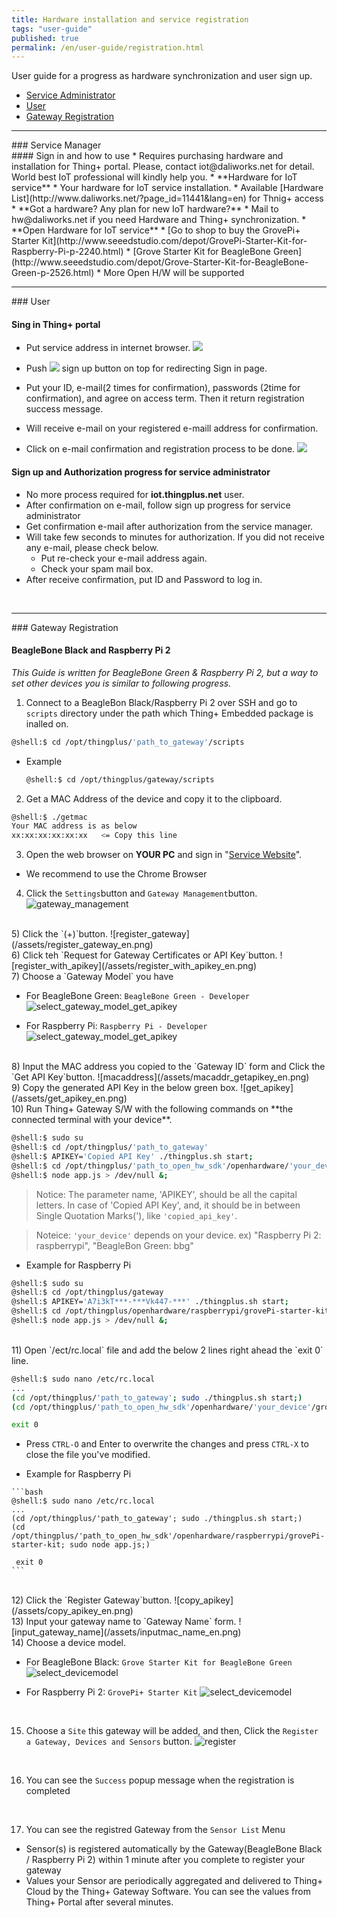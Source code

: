 ```yaml
---
title: Hardware installation and service registration
tags: "user-guide"
published: true
permalink: /en/user-guide/registration.html
---
```


User guide for a progress as hardware synchronization and user sign up. 

* [Service Administrator](#id-serviceadmin)
* [User](#id-enduser) 
* [Gateway Registration](#id-gateway) 

---
<div id='id-serviceadmin'></div>
### Service Manager
<br>
#### Sign in and how to use
  * Requires purchasing hardware and installation for Thing+ portal. Please, contact iot@daliworks.net for detail. World best IoT professional will kindly help you.
  * **Hardware for IoT service**
    * Your hardware for IoT service installation.
    * Available [Hardware List](http://www.daliworks.net/?page_id=11441&lang=en) for Thnig+ access
  * **Got a hardware? Any plan for new IoT hardware?**
    * Mail to hw@daliworks.net if you need Hardware and Thing+ synchronization.
  * **Open Hardware for IoT service**
    * [Go to shop to buy the GrovePi+ Starter Kit](http://www.seeedstudio.com/depot/GrovePi-Starter-Kit-for-Raspberry-Pi-p-2240.html)
    * [Grove Starter Kit for BeagleBone Green](http://www.seeedstudio.com/depot/Grove-Starter-Kit-for-BeagleBone-Green-p-2526.html)
    * More Open H/W will be supported

<br>

---
<div id='id-enduser'></div>
### User
<br>

<!---
### Prerequestion for service 
  * Registor member in {serviceName}.thingplus.net 
  * Service administration approval and authorization 
-->

#### Sing in Thing+ portal 
  * Put service address in internet browser.
![](/assets/2_address.png)

  * Push ![](/assets/en_2_register.png) sign up button on top for redirecting Sign in page.
  * Put your ID, e-mail(2 times for confirmation), passwords (2time for confirmation), and agree on access term. Then it return registration success message.
  * Will receive e-mail on your registered e-maill address for confirmation.
  * Click on e-mail confirmation and registration process to be done.
![](/assets/en_2_email.png)

#### Sign up and Authorization progress for service administrator
  * No more process required for **iot.thingplus.net** user.
  * After confirmation on e-mail, follow sign up progress for service administrator
  * Get confirmation e-mail after authorization from the service manager.
  * Will take few seconds to minutes for authorization. If you did not receive any e-mail, please check below.
    * Put re-check your e-mail address again.
    * Check your spam mail box.
  * After receive confirmation, put ID and Password to log in.


<br>

---
<div id='id-gateway'></div>
### Gateway Registration
<br>

#### BeagleBone Black and Raspberry Pi 2

_This Guide is written for BeagleBone Green & Raspberry Pi 2, but a way to set other devices you is similar to following progress._

1) Connect to a BeagleBon Black/Raspberry Pi 2 over SSH and go to `scripts` directory under the path which Thing+ Embedded package is inalled on.

```bash
@shell:$ cd /opt/thingplus/'path_to_gateway'/scripts
```

   - Example


     ```bash
     @shell:$ cd /opt/thingplus/gateway/scripts
     ```

2) Get a MAC Address of the device and copy it to the clipboard.

```bash
@shell:$ ./getmac
Your MAC address is as below
xx:xx:xx:xx:xx:xx   <= Copy this line
```

3) Open the web browser on **YOUR PC** and sign in "[Service Website](https://www.thingplus.net)".
- We recommend to use the Chrome Browser


4) Click the `Settings`button and `Gateway Management`button.
![gateway_management](/assets/gateway_management_en.png)

<br/>
5) Click the `(+)`button.
![register_gateway](/assets/register_gateway_en.png)

<br/>
6) Click teh `Request for Gateway Certificates or API Key`button.
![register_with_apikey](/assets/register_with_apikey_en.png)

<br/>
7) Choose a `Gateway Model` you have

- For BeagleBone Green: `BeagleBone Green - Developer`
![select_gateway_model_get_apikey](/assets/select_gateway_getapikey_beagle_en.png)

- For Raspberry Pi: `Raspberry Pi - Developer`
![select_gateway_model_get_apikey](/assets/select_gateway_getapikey_raspberry_en.png)

<br/>
8) Input the MAC address you copied to the `Gateway ID` form and Click the `Get API Key`button.
![macaddress](/assets/macaddr_getapikey_en.png)

<br/>
9) Copy the generated API Key in the below green box.
![get_apikey](/assets/get_apikey_en.png)

<br/>
10) Run Thing+ Gateway S/W with the following commands on **the connected terminal with your device**.

```bash
@shell:$ sudo su
@shell:$ cd /opt/thingplus/'path_to_gateway'
@shell:$ APIKEY='Copied API Key' ./thingplus.sh start;
@shell:$ cd /opt/thingplus/'path_to_open_hw_sdk'/openhardware/'your_device'/grovePi-starter-kit;
@shell:$ node app.js > /dev/null &;
```

> Notice: The parameter name, 'APIKEY', should be all the capital letters. In case of 'Copied API Key', and, it should be in between Single Quotation Marks('), like `'copied_api_key'`.

> Noteice: `'your_device'` depends on your device. ex) "Raspberry Pi 2: raspberrypi", "BeagleBon Green: bbg"

   - Example for Raspberry Pi


   ```bash
   @shell:$ sudo su
   @shell:$ cd /opt/thingplus/gateway
   @shell:$ APIKEY='A7i3kT***-***Vk447-***' ./thingplus.sh start;
   @shell:$ cd /opt/thingplus/openhardware/raspberrypi/grovePi-starter-kit;
   @shell:$ node app.js > /dev/null &;
   ```

<br/>
11) Open `/ect/rc.local` file and add the below 2 lines right ahead the `exit 0` line.

```bash
@shell:$ sudo nano /etc/rc.local
...
(cd /opt/thingplus/'path_to_gateway'; sudo ./thingplus.sh start;)
(cd /opt/thingplus/'path_to_open_hw_sdk'/openhardware/'your_device'/grovePi-starter-kit; sudo node app.js;)

exit 0
```

   - Press `CTRL-O` and Enter to overwrite the changes and press `CTRL-X` to close the file you've modified.

   - Example for Raspberry Pi


    ```bash
    @shell:$ sudo nano /etc/rc.local
    ...
    (cd /opt/thingplus/'path_to_gateway'; sudo ./thingplus.sh start;)
    (cd /opt/thingplus/'path_to_open_hw_sdk'/openhardware/raspberrypi/grovePi-starter-kit; sudo node app.js;)

     exit 0
    ```

<br/>
12) Click the `Register Gateway`button.
![copy_apikey](/assets/copy_apikey_en.png)

<br/>
13) Input your gateway name to `Gateway Name` form.
![input_gateway_name](/assets/inputmac_name_en.png)

<br/>
14) Choose a device model.

- For BeagleBone Black: `Grove Starter Kit for BeagleBone Green`
![select_devicemodel](/assets/select_devicemodel_beagle_en.png)

- For Raspberry Pi 2: `GrovePi+ Starter Kit`
![select_devicemodel](/assets/select_devicemodel_rapberry_en.png)

<br/>

15) Choose a `Site` this gateway will be added, and then, Click the `Register a Gateway, Devices and Sensors` button.
![register](/assets/register_en.png)

<br/>

16) You can see the `Success` popup message when the registration is completed

<br>

17) You can see the registred Gateway from the `Sensor List` Menu

  - Sensor(s) is registered automatically by the Gateway(BeagleBone Black / Raspberry Pi 2) within 1 minute after you complete to register your gateway
  - Values your Sensor are periodically aggregated and delivered to Thing+ Cloud by the Thing+ Gateway Software. You can see the values from Thing+ Portal after several minutes.

<br>
